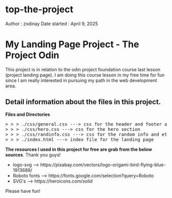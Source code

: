 # top-the-project

Author : zxdinay
Date started : April 9, 2025

<h1>My Landing Page Project - The Project Odin</h1>
<p>
This project is in relation to the odin project foundation course last lesson (project landing page). I am doing this course lesson in my free time for fun since I am really interested in pursuing my path in the web development area.
</p>
<h2>Detail information about the files in this project.</h2>
<p><strong>Files and Directories</strong></p>
<pre>
> > > ./css/general.css ---> css for the header and footer as well as other element declaration
> > > ./css/hero.css ---> css for the hero section
> > > ./css/randinfo.css ---> css for the random info and etc
> > > ./index.html ---> index file for the landing page
</pre>

<p><strong>The resources I used in this project for free are grab from the below sources</strong>. Thank you guys!</p>
<ul>
<li>logo-svg --> https://pixabay.com/vectors/logo-origami-bird-flying-blue-1913689/</li>
<li>Roboto fonts --> https://fonts.google.com/selection?query=Roboto</li>
<li>SVG's --> https://heroicons.com/solid</li>
</ul>

<p>Please have fun!</p>
